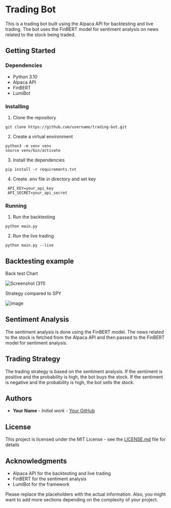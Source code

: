 # Trading Bot

This is a trading bot built using the Alpaca API for backtesting and live trading. The bot uses the FinBERT model for sentiment analysis on news related to the stock being traded.

## Getting Started

### Dependencies

* Python 3.10
* Alpaca API
* FinBERT
* LumiBot

### Installing

1. Clone the repository
```
git clone https://github.com/username/trading-bot.git
```
2. Create a virtual environment
```
python3 -m venv venv
source venv/bin/activate
```
3. Install the dependencies
```
pip install -r requirements.txt
```
4. Create .env file in directory and set key
```
 API_KEY=your_api_key
 API_SECRET=your_api_secret
```

### Running

1. Run the backtesting
```
python main.py
```
2. Run the live trading
```
python main.py --live
```

## Backtesting example

Back test Chart

![Screenshot (311)](https://github.com/shon-Rocky/GPT-Analyst/assets/140310009/e2d58db8-ebac-4f39-9106-d21f43337ed3)

Strategy compared to SPY


![image](https://github.com/shon-Rocky/GPT-Analyst/assets/140310009/8c1e1346-6f64-49ad-b889-455580d28034)



## Sentiment Analysis

The sentiment analysis is done using the FinBERT model. The news related to the stock is fetched from the Alpaca API and then passed to the FinBERT model for sentiment analysis.

## Trading Strategy

The trading strategy is based on the sentiment analysis. If the sentiment is positive and the probability is high, the bot buys the stock. If the sentiment is negative and the probability is high, the bot sells the stock.

## Authors

* **Your Name** - *Initial work* - [Your GitHub](https://github.com/username)

## License

This project is licensed under the MIT License - see the [LICENSE.md](LICENSE.md) file for details

## Acknowledgments

* Alpaca API for the backtesting and live trading
* FinBERT for the sentiment analysis
* LumiBot for the framework

Please replace the placeholders with the actual information. Also, you might want to add more sections depending on the complexity of your project.